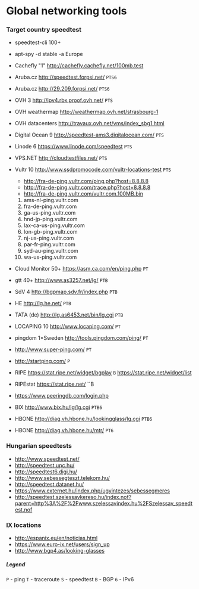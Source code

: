 # Global networking tools

### Target country speedtest

- speedtest-cli 100+
- apt-spy -d stable -a Europe
- Cachefly "1" http://cachefly.cachefly.net/100mb.test

- Aruba.cz http://speedtest.forpsi.net/ `PTS6`
- Aruba.cz http://29.209.forpsi.net/ `PTS6`
- OVH 3 http://ipv4.rbx.proof.ovh.net/ `PTS`
- OVH weathermap http://weathermap.ovh.net/strasbourg-1
- OVH datacenters http://travaux.ovh.net/vms/index_sbg1.html
- Digital Ocean 9 http://speedtest-ams3.digitalocean.com/ `PTS`
- Linode 6 https://www.linode.com/speedtest `PTS`
- VPS.NET http://cloudtestfiles.net/ `PTS`
- Vultr 10 http://www.ssdpromocode.com/vultr-locations-test `PTS`
    - http://fra-de-ping.vultr.com/ping.php?host=8.8.8.8
    - http://fra-de-ping.vultr.com/trace.php?host=8.8.8.8
    - http://fra-de-ping.vultr.com/vultr.com.100MB.bin

    1. ams-nl-ping.vultr.com
    1. fra-de-ping.vultr.com
    1. ga-us-ping.vultr.com
    1. hnd-jp-ping.vultr.com
    1. lax-ca-us-ping.vultr.com
    1. lon-gb-ping.vultr.com
    1. nj-us-ping.vultr.com
    1. par-fr-ping.vultr.com
    1. syd-au-ping.vultr.com
    1. wa-us-ping.vultr.com

- Cloud Monitor 50+ https://asm.ca.com/en/ping.php `PT`
- gtt 40+ http://www.as3257.net/lg/ `PTB`
- SdV 4 http://bgpmap.sdv.fr/index.php `PTB`
- HE http://lg.he.net/ `PTB`
- TATA (de) http://lg.as6453.net/bin/lg.cgi `PTB`
- LOCAPING 10 http://www.locaping.com/ `PT`
- pingdom 1×Sweden http://tools.pingdom.com/ping/ `PT`
- http://www.super-ping.com/ `PT`
- http://startping.com/ `P`
- RIPE https://stat.ripe.net/widget/bgplay `B` https://stat.ripe.net/widget/list
- RIPEstat https://stat.ripe.net/ ``B
- https://www.peeringdb.com/login.php
- BIX http://www.bix.hu/lg/lg.cgi `PTB6`
- HBONE http://diag.vh.hbone.hu/lookingglass/lg.cgi `PTB6`
- HBONE http://diag.vh.hbone.hu/mtr/ `PT6`

### Hungarian speedtests

- http://www.speedtest.net/
- http://speedtest.upc.hu/
- http://speedtest6.digi.hu/
- http://www.sebessegteszt.telekom.hu/
- http://speedtest.datanet.hu/
- https://www.externet.hu/index.php/ugyintezes/sebessegmeres
- http://speedtest.szelessavkereso.hu/index.nof?parent=http%3A%2F%2Fwww.szelessavindex.hu%2FSzelessav_speedtest.nof

### IX locations

- http://espanix.eu/en/noticias.html
- https://www.euro-ix.net/users/sign_up
- http://www.bgp4.as/looking-glasses

##### Legend

`P` - ping
`T` - traceroute
`S` - speedtest
`B` - BGP
`6` - IPv6
